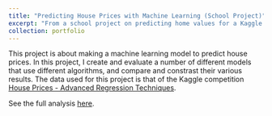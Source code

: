```yaml
---
title: "Predicting House Prices with Machine Learning (School Project)"
excerpt: "From a school project on predicting home values for a Kaggle competition"
collection: portfolio
---
```


This project is about making a machine learning model to predict house prices. In this project, I create and evaluate a number of different models that use different algorithms, and compare and constrast their various results. The data used for this project is that of the Kaggle competition [House Prices - Advanced Regression Techniques](https://www.kaggle.com/c/house-prices-advanced-regression-techniques/overview).

See the full analysis [here](https://github.com/canyenheimuli/Predicting-Home-Values-with-Machine-Learning/blob/main/Housing%20Price%20Prediction.ipynb).
